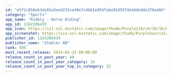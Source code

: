```yaml
---
id: "e5f2c858eb3da55a3eed233ce49e7c4b61e854faba92d5974dabdedde378aebb"
category: "Sports"
app_name: "Ridely - Horse Riding"
app_id: 1242286435
app_icon: https://is1-ssl.mzstatic.com/image/thumb/Purple116/v4/38/1b/64/381b6481-749e-1b6f-076e-28804deb0217/AppIcon-1x_U007emarketing-0-10-0-85-220-0.png/1024x1024bb.png
app_screenshot: https://is1-ssl.mzstatic.com/image/thumb/PurpleSource126/v4/2c/00/31/2c003105-be4d-90be-4004-57c74c0147ac/719fc27e-c1cd-4f21-afb2-6846733728b5_Set_2_6.5_SS1.png/1242x2688bb.png
publisher_id: 1242286434
publisher_name: "Ztabler AB"
rank: 505
most_recent_release: 2024-01-31 00:00:00
release_count_in_past_year: 40
release_count_in_past_year_category: 14
release_count_in_past_year_top_in_category: 32
---
```

